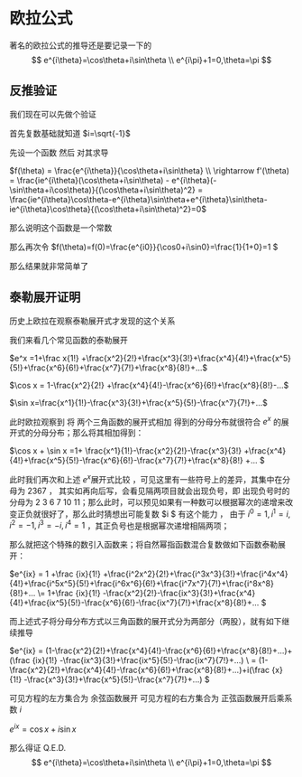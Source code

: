 # 欧拉公式



著名的欧拉公式的推导还是要记录一下的
$$
e^{i\theta}=\cos\theta+i\sin\theta \\
e^{i\pi}+1=0,\theta=\pi
$$


## 反推验证

我们现在可以先做个验证

首先复数基础就知道  $i=\sqrt{-1}$

先设一个函数  然后 对其求导

$f(\theta) = \frac{e^{i\theta}}{\cos\theta+i\sin\theta} 
\\ \rightarrow 
f'(\theta) = \frac{ie^{i\theta}(\cos\theta+i\sin\theta) - e^{i\theta}(-\sin\theta+i\cos\theta)}{(\cos\theta+i\sin\theta)^2} = 
\frac{ie^{i\theta}\cos\theta-e^{i\theta}\sin\theta+e^{i\theta}\sin\theta-ie^{i\theta}\cos\theta}{(\cos\theta+i\sin\theta)^2}=0$

那么说明这个函数是一个常数

那么再次令  $f(\theta)=f(0)=\frac{e^{i0}}{\cos0+i\sin0}=\frac{1}{1+0}=1 $

那么结果就非常简单了

## 泰勒展开证明

历史上欧拉在观察泰勒展开式才发现的这个关系

我们来看几个常见函数的泰勒展开

$e^x =1+\frac x{1!} +\frac{x^2}{2!}+\frac{x^3}{3!}+\frac{x^4}{4!}+\frac{x^5}{5!}+\frac{x^6}{6!}+\frac{x^7}{7!}+\frac{x^8}{8!}+...$

$\cos x = 1-\frac{x^2}{2!} +\frac{x^4}{4!}-\frac{x^6}{6!}+\frac{x^8}{8!}-...$

$\sin x=\frac{x^1}{1!}-\frac{x^3}{3!}+\frac{x^5}{5!}-\frac{x^7}{7!}+...$

此时欧拉观察到  将 两个三角函数的展开式相加 得到的分母分布就很符合 $e^x$ 的展开式的分母分布；那么将其相加得到：

$\cos x + \sin x =1+ \frac{x^1}{1!}-\frac{x^2}{2!}-\frac{x^3}{3!} +\frac{x^4}{4!}+\frac{x^5}{5!}-\frac{x^6}{6!}-\frac{x^7}{7!}+\frac{x^8}{8!} +... $

此时我们再次和上述 $e^x$展开式比较 ，可见这里有一些符号上的差异，其集中在分母为  2367 ， 其实如再向后写，会看见隔两项目就会出现负号，即 出现负号时的分母为 2 3 6 7 10 11；那么此时，可以预见如果有一种数可以根据幂次的递增来改变正负就很好了，那么此时猜想出可能复数  $i $  有这个能力  ， 由于  $i^0=1,i^1=i,i^2=-1,i^3=-i,i^4=1$ ，其正负号也是根据幂次递增相隔两项；

那么就把这个特殊的数引入函数来；将自然幂指函数混合复数做如下函数泰勒展开：

$e^{ix} = 1 +\frac {ix}{1!} +\frac{i^2x^2}{2!}+\frac{i^3x^3}{3!}+\frac{i^4x^4}{4!}+\frac{i^5x^5}{5!}+\frac{i^6x^6}{6!}+\frac{i^7x^7}{7!}+\frac{i^8x^8}{8!}+... \\=
1+\frac {ix}{1!} -\frac{x^2}{2!}-\frac{ix^3}{3!}+\frac{x^4}{4!}+\frac{ix^5}{5!}-\frac{x^6}{6!}-\frac{ix^7}{7!}+\frac{x^8}{8!}+... $

而上述式子将分母分布方式以三角函数的展开式分为两部分（两股），就有如下继续推导

$e^{ix} = (1-\frac{x^2}{2!}+\frac{x^4}{4!}-\frac{x^6}{6!}+\frac{x^8}{8!}+...)+(\frac {ix}{1!} -\frac{ix^3}{3!}+\frac{ix^5}{5!}-\frac{ix^7}{7!}+...) \\
= (1-\frac{x^2}{2!}+\frac{x^4}{4!}-\frac{x^6}{6!}+\frac{x^8}{8!}+...)+i(\frac {x}{1!} -\frac{x^3}{3!}+\frac{x^5}{5!}-\frac{x^7}{7!}+...) $ 

可见方程的左方集合为 余弦函数展开
可见方程的右方集合为 正弦函数展开后乘系数 $i$

$e^{ix}=\cos x+i\sin x$

那么得证 Q.E.D.
$$
e^{i\theta}=\cos\theta+i\sin\theta \\
e^{i\pi}+1=0,\theta=\pi
$$
















